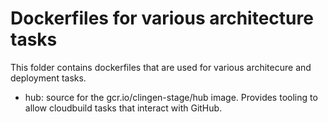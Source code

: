 # Dockerfiles for various architecture tasks

This folder contains dockerfiles that are used for various architecure and deployment tasks.

- hub: source for the gcr.io/clingen-stage/hub image. Provides tooling to allow cloudbuild tasks that interact with GitHub.
